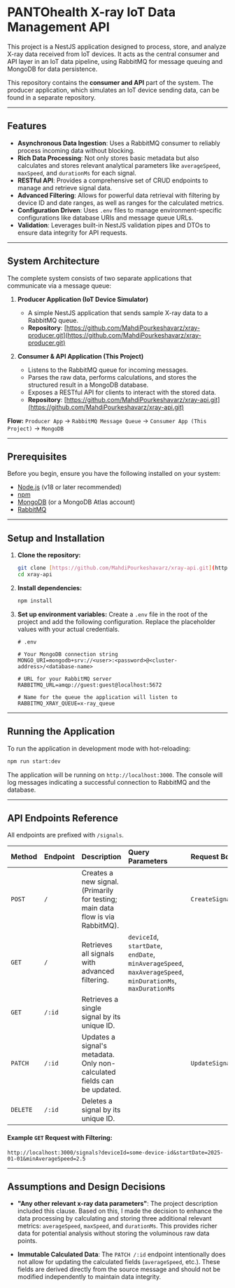 # PANTOhealth X-ray IoT Data Management API

This project is a NestJS application designed to process, store, and analyze X-ray data received from IoT devices. It acts as the central consumer and API layer in an IoT data pipeline, using RabbitMQ for message queuing and MongoDB for data persistence.

This repository contains the **consumer and API** part of the system. The producer application, which simulates an IoT device sending data, can be found in a separate repository.

---

## Features

- **Asynchronous Data Ingestion**: Uses a RabbitMQ consumer to reliably process incoming data without blocking.
- **Rich Data Processing**: Not only stores basic metadata but also calculates and stores relevant analytical parameters like `averageSpeed`, `maxSpeed`, and `durationMs` for each signal.
- **RESTful API**: Provides a comprehensive set of CRUD endpoints to manage and retrieve signal data.
- **Advanced Filtering**: Allows for powerful data retrieval with filtering by device ID and date ranges, as well as ranges for the calculated metrics.
- **Configuration Driven**: Uses `.env` files to manage environment-specific configurations like database URIs and message queue URLs.
- **Validation**: Leverages built-in NestJS validation pipes and DTOs to ensure data integrity for API requests.

---

## System Architecture

The complete system consists of two separate applications that communicate via a message queue:

1.  **Producer Application (IoT Device Simulator)**
    - A simple NestJS application that sends sample X-ray data to a RabbitMQ queue.
    - **Repository**: [https://github.com/MahdiPourkeshavarz/xray-producer.git](https://github.com/MahdiPourkeshavarz/xray-producer.git)

2.  **Consumer & API Application (This Project)**
    - Listens to the RabbitMQ queue for incoming messages.
    - Parses the raw data, performs calculations, and stores the structured result in a MongoDB database.
    - Exposes a RESTful API for clients to interact with the stored data.
    - **Repository**: [https://github.com/MahdiPourkeshavarz/xray-api.git](https://github.com/MahdiPourkeshavarz/xray-api.git)

**Flow:** `Producer App` → `RabbitMQ Message Queue` → `Consumer App (This Project)` → `MongoDB`

---

## Prerequisites

Before you begin, ensure you have the following installed on your system:

- [Node.js](httpss://nodejs.org/en/) (v18 or later recommended)
- [npm](httpss://www.npmjs.com/)
- [MongoDB](httpss://www.mongodb.com/try/download/community) (or a MongoDB Atlas account)
- [RabbitMQ](httpss://www.rabbitmq.com/download.html)

---

## Setup and Installation

1.  **Clone the repository:**

    ```bash
    git clone [https://github.com/MahdiPourkeshavarz/xray-api.git](https://github.com/MahdiPourkeshavarz/xray-api.git)
    cd xray-api
    ```

2.  **Install dependencies:**

    ```bash
    npm install
    ```

3.  **Set up environment variables:**
    Create a `.env` file in the root of the project and add the following configuration. Replace the placeholder values with your actual credentials.

    ```env
    # .env

    # Your MongoDB connection string
    MONGO_URI=mongodb+srv://<user>:<password>@<cluster-address>/<database-name>

    # URL for your RabbitMQ server
    RABBITMQ_URL=amqp://guest:guest@localhost:5672

    # Name for the queue the application will listen to
    RABBITMQ_XRAY_QUEUE=x-ray_queue
    ```

---

## Running the Application

To run the application in development mode with hot-reloading:

```bash
npm run start:dev
```

The application will be running on `http://localhost:3000`. The console will log messages indicating a successful connection to RabbitMQ and the database.

---

## API Endpoints Reference

All endpoints are prefixed with `/signals`.

| Method   | Endpoint | Description                                                                    | Query Parameters                                                                                           | Request Body      |
| :------- | :------- | :----------------------------------------------------------------------------- | :--------------------------------------------------------------------------------------------------------- | :---------------- |
| `POST`   | `/`      | Creates a new signal. (Primarily for testing; main data flow is via RabbitMQ). |                                                                                                            | `CreateSignalDto` |
| `GET`    | `/`      | Retrieves all signals with advanced filtering.                                 | `deviceId`, `startDate`, `endDate`, `minAverageSpeed`, `maxAverageSpeed`, `minDurationMs`, `maxDurationMs` |                   |
| `GET`    | `/:id`   | Retrieves a single signal by its unique ID.                                    |                                                                                                            |                   |
| `PATCH`  | `/:id`   | Updates a signal's metadata. Only non-calculated fields can be updated.        |                                                                                                            | `UpdateSignalDto` |
| `DELETE` | `/:id`   | Deletes a signal by its unique ID.                                             |                                                                                                            |                   |

#### Example `GET` Request with Filtering:

```
http://localhost:3000/signals?deviceId=some-device-id&startDate=2025-01-01&minAverageSpeed=2.5
```

---

## Assumptions and Design Decisions

- **"Any other relevant x-ray data parameters"**: The project description included this clause. Based on this, I made the decision to enhance the data processing by calculating and storing three additional relevant metrics: `averageSpeed`, `maxSpeed`, and `durationMs`. This provides richer data for potential analysis without storing the voluminous raw data points.

- **Immutable Calculated Data**: The `PATCH /:id` endpoint intentionally does not allow for updating the calculated fields (`averageSpeed`, etc.). These fields are derived directly from the source message and should not be modified independently to maintain data integrity.
